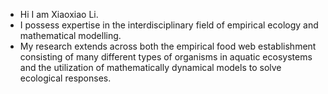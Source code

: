 - Hi I am Xiaoxiao Li.
- I possess expertise in the interdisciplinary field of empirical ecology and mathematical modelling.
- My research extends across both the empirical food web establishment consisting of many different types of organisms in aquatic ecosystems and the utilization of mathematically dynamical models to solve ecological responses. 

<!---
Xiaoxiao463/Xiaoxiao463 is a ✨ special ✨ repository because its `README.md` (this file) appears on your GitHub profile.
You can click the Preview link to take a look at your changes.
--->
